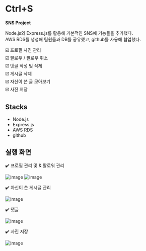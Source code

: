 # Ctrl+S
**SNS Project**


Node.js와 Express.js를 활용해 기본적인 SNS에 기능들을 추가했다. <br>
AWS RDS를 생성해 팀원들과 DB를 공유했고, github를 사용해 협업했다. <br>

️☑️ 프로필 사진 관리 <br> 
☑️ 팔로우 / 팔로우 취소 <br>
☑️ 댓글 작성 및 삭제 <br>
☑️ 게시글 삭제 <br>
☑️ 자신이 쓴 글 모아보기 <br>
☑️ 사진 저장 <br>

## Stacks

- Node.js
- Express.js
- AWS RDS
- github

## 실행 화면
✔️ 프로필 관리 및 & 팔로워 관리

![image](https://user-images.githubusercontent.com/89003891/178763601-747e00a7-9fb5-44c7-a13f-a7a5b05976a4.png)
![image](https://user-images.githubusercontent.com/89003891/178763613-5ae53bfa-7e58-4786-8849-aab82245a9c5.png)


✔️ 자신이 쓴 게시글 관리

![image](https://user-images.githubusercontent.com/89003891/178763666-6150e088-6775-4ead-b568-ec4283d3f510.png)

✔️ 댓글

![image](https://user-images.githubusercontent.com/89003891/178763737-59c32b3b-f004-409a-ae6f-1e3ffc6bb908.png)


✔️ 사진 저장

![image](https://user-images.githubusercontent.com/89003891/178763855-1d6856d4-c005-4ea3-ac03-d25400fa6969.png)
